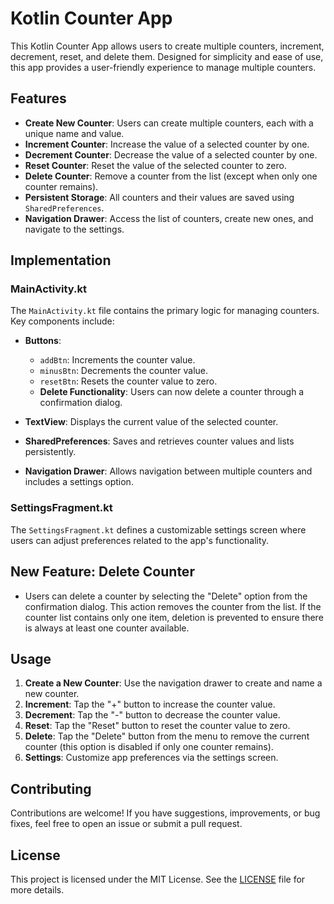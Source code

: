# Kotlin Counter App

This Kotlin Counter App allows users to create multiple counters, increment, decrement, reset, and delete them. Designed for simplicity and ease of use, this app provides a user-friendly experience to manage multiple counters.

## Features

- **Create New Counter**: Users can create multiple counters, each with a unique name and value.
- **Increment Counter**: Increase the value of a selected counter by one.
- **Decrement Counter**: Decrease the value of a selected counter by one.
- **Reset Counter**: Reset the value of the selected counter to zero.
- **Delete Counter**: Remove a counter from the list (except when only one counter remains).
- **Persistent Storage**: All counters and their values are saved using `SharedPreferences`.
- **Navigation Drawer**: Access the list of counters, create new ones, and navigate to the settings.

## Implementation

### MainActivity.kt

The `MainActivity.kt` file contains the primary logic for managing counters. Key components include:

- **Buttons**: 
  - `addBtn`: Increments the counter value.
  - `minusBtn`: Decrements the counter value.
  - `resetBtn`: Resets the counter value to zero.
  - **Delete Functionality**: Users can now delete a counter through a confirmation dialog.
  
- **TextView**: Displays the current value of the selected counter.
- **SharedPreferences**: Saves and retrieves counter values and lists persistently.
- **Navigation Drawer**: Allows navigation between multiple counters and includes a settings option.

### SettingsFragment.kt

The `SettingsFragment.kt` defines a customizable settings screen where users can adjust preferences related to the app's functionality.

## New Feature: Delete Counter

- Users can delete a counter by selecting the "Delete" option from the confirmation dialog. This action removes the counter from the list. If the counter list contains only one item, deletion is prevented to ensure there is always at least one counter available.

## Usage

1. **Create a New Counter**: Use the navigation drawer to create and name a new counter.
2. **Increment**: Tap the "+" button to increase the counter value.
3. **Decrement**: Tap the "-" button to decrease the counter value.
4. **Reset**: Tap the "Reset" button to reset the counter value to zero.
5. **Delete**: Tap the "Delete" button from the menu to remove the current counter (this option is disabled if only one counter remains).
6. **Settings**: Customize app preferences via the settings screen.

## Contributing

Contributions are welcome! If you have suggestions, improvements, or bug fixes, feel free to open an issue or submit a pull request.

## License

This project is licensed under the MIT License. See the [LICENSE](LICENSE) file for more details.
